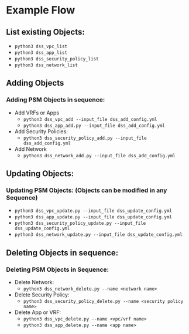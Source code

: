# Example Flow

## List existing Objects:
* `python3 dss_vpc_list`
* `python3 dss_app_list`
* `python3 dss_security_policy_list`
* `python3 dss_network_list`

## Adding Objects
### Adding PSM Objects in sequence:
* Add VRFs or Apps
    * `python3 dss_vpc_add --input_file dss_add_config.yml`
    * `python3 dss_app_add.py --input_file dss_add_config.yml`
* Add Security Policies:
    * `python3 dss_security_policy_add.py --input_file dss_add_config.yml`
* Add Network
    * `python3 dss_network_add.py --input_file dss_add_config.yml`

## Updating Objects:
### Updating PSM Objects: (Objects can be modified in any Sequence) 
* `python3 dss_vpc_update.py --input_file dss_update_config.yml`
* `python3 dss_app_update.py --input_file dss_update_config.yml`
* `python3 dss_security_policy_update.py --input_file dss_update_config.yml`
* `python3 dss_network_update.py --input_file dss_update_config.yml`

## Deleting Objects in sequence:
### Deleting PSM Objects in Sequence:
* Delete Network:
    * `python3 dss_network_delete.py --name <network name>`
* Delete Security Policy:
    * `python3 dss_security_policy_delete.py --name <security policy name>`
* Delete App or VRF:
    * `python3 dss_vpc_delete.py --name <vpc/vrf name>`
    * `python3 dss_app_delete.py --name <app name>`

